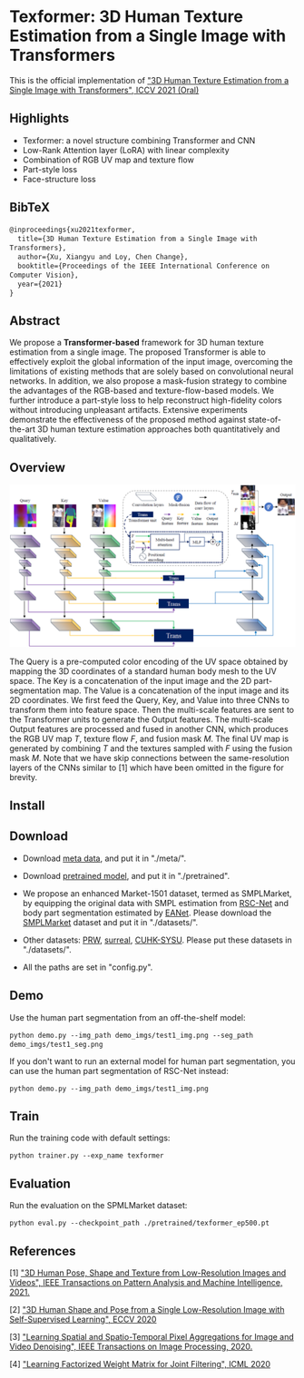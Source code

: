 # Texformer: 3D Human Texture Estimation from a Single Image with Transformers
This is the official implementation of ["3D Human Texture Estimation from a Single Image with Transformers", ICCV 2021 (Oral)]()


## Highlights
* Texformer: a novel structure combining Transformer and CNN
* Low-Rank Attention layer (LoRA) with linear complexity
* Combination of RGB UV map and texture flow
* Part-style loss
* Face-structure loss


## BibTeX
```
@inproceedings{xu2021texformer,
  title={3D Human Texture Estimation from a Single Image with Transformers},
  author={Xu, Xiangyu and Loy, Chen Change},
  booktitle={Proceedings of the IEEE International Conference on Computer Vision},
  year={2021}
}
```


## Abstract
We propose a <b>Transformer-based</b> framework for 3D human texture estimation from a single image. The proposed Transformer is able to effectively exploit the global information of the input image, overcoming the limitations of existing methods that are solely based on convolutional neural networks. In addition, we also propose a mask-fusion strategy to combine the advantages of the RGB-based and texture-flow-based models. We further introduce a part-style loss to help reconstruct high-fidelity colors without introducing unpleasant artifacts. Extensive experiments demonstrate the effectiveness of the proposed method against state-of-the-art 3D human texture estimation approaches both quantitatively and qualitatively.


## Overview
<img src='github_imgs/overview.png' alt='Overview of Texformer' />

The Query is a pre-computed color encoding of the UV space obtained by mapping the 3D coordinates of a standard human body mesh to the UV space. The Key is a concatenation of the input image and the 2D part-segmentation map. The Value is a concatenation of the input image and its 2D coordinates. We first feed the Query, Key, and Value into three CNNs to transform them into feature space. Then the multi-scale features are sent to the Transformer units to generate the Output features. The multi-scale Output features are processed and fused in another CNN, which produces the RGB UV map <i>T</i>, texture flow <i>F</i>, and fusion mask <i>M</i>. The final UV map is generated by combining <i>T</i> and the textures sampled with <i>F</i> using the fusion mask <i>M</i>. Note that we have skip connections between the same-resolution layers of the CNNs similar to [1] which have been omitted in the figure for brevity.

## Install


## Download
* Download [meta data](), and put it in "./meta/".

* Download [pretrained model](), and put it in "./pretrained".

* We propose an enhanced Market-1501 dataset, termed as SMPLMarket, by equipping the original data with SMPL estimation from [RSC-Net]() and body part segmentation estimated by [EANet](). 
Please download the [SMPLMarket]() dataset and put it in "./datasets/". 

* Other datasets: [PRW](), [surreal](), [CUHK-SYSU]().
Please put these datasets in "./datasets/".

* All the paths are set in "config.py".

## Demo
Use the human part segmentation from an off-the-shelf model:
```
python demo.py --img_path demo_imgs/test1_img.png --seg_path demo_imgs/test1_seg.png
```

If you don't want to run an external model for human part segmentation, you can use the human part segmentation of RSC-Net instead:
```
python demo.py --img_path demo_imgs/test1_img.png
```

## Train
Run the training code with default settings:
```
python trainer.py --exp_name texformer
```

## Evaluation
Run the evaluation on the SPMLMarket dataset:
```
python eval.py --checkpoint_path ./pretrained/texformer_ep500.pt
```


## References
[1] ["3D Human Pose, Shape and Texture from Low-Resolution Images and Videos", IEEE Transactions on Pattern Analysis and Machine Intelligence, 2021.](https://arxiv.org/abs/2103.06498)

[2] ["3D Human Shape and Pose from a Single Low-Resolution Image with Self-Supervised Learning", ECCV 2020](https://arxiv.org/abs/2007.13666)

[3] ["Learning Spatial and Spatio-Temporal Pixel Aggregations for Image and Video Denoising", IEEE Transactions on Image Processing, 2020.](https://arxiv.org/abs/2101.10760)

[4] ["Learning Factorized Weight Matrix for Joint Filtering", ICML 2020](http://proceedings.mlr.press/v119/xu20f.html)


